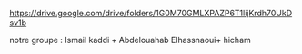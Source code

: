 https://drive.google.com/drive/folders/1G0M70GMLXPAZP6T1lijKrdh70UkDsv1b

notre groupe : Ismail kaddi + Abdelouahab Elhassnaoui+ hicham 
